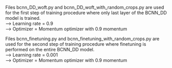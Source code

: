 Files bcnn_DD_woft.py and bcnn_DD_woft_with_random_crops.py are used 
for the first step of training procedure where only last layer of the BCNN_DD model is trained.</br>
--> Learning rate = 0.9</br>
--> Optimizer = Momentum optimizer with 0.9 momentum</br>

Files bcnn_finetuning.py and bcnn_finetuning_with_random_crops.py are used 
for the second step of training procedure where finetuning is performed on the
entire BCNN_DD model.</br>
--> Learning rate = 0.001</br>
--> Optimizer = Momentum optimizer with 0.9 momentum</br>

